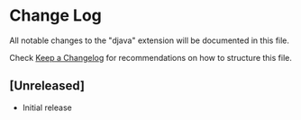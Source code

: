 # Change Log

All notable changes to the "djava" extension will be documented in this file.

Check [Keep a Changelog](http://keepachangelog.com/) for recommendations on how to structure this file.

## [Unreleased]

- Initial release